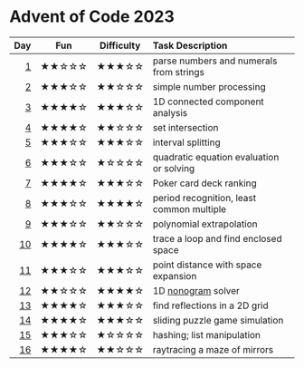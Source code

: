 # Advent of Code 2023

| Day      | Fun   | Difficulty | Task Description
| -------: | :---: | :--------: | :---------------
|  [1](01) | ★★☆☆☆ | ★★★☆☆      | parse numbers and numerals from strings
|  [2](02) | ★★★☆☆ | ★★☆☆☆      | simple number processing
|  [3](03) | ★★★★☆ | ★★★☆☆      | 1D connected component analysis
|  [4](04) | ★★★★☆ | ★★☆☆☆      | set intersection
|  [5](05) | ★★★☆☆ | ★★★☆☆      | interval splitting
|  [6](06) | ★★★☆☆ | ★☆☆☆☆      | quadratic equation evaluation or solving
|  [7](07) | ★★★★☆ | ★★★☆☆      | Poker card deck ranking
|  [8](08) | ★★★☆☆ | ★★★★☆      | period recognition, least common multiple
|  [9](09) | ★★★☆☆ | ★★☆☆☆      | polynomial extrapolation
| [10](10) | ★★★★☆ | ★★★☆☆      | trace a loop and find enclosed space
| [11](11) | ★★★☆☆ | ★★★☆☆      | point distance with space expansion
| [12](12) | ★★☆☆☆ | ★★★★☆      | 1D [nonogram](https://en.wikipedia.org/wiki/Nonogram) solver
| [13](13) | ★★★★☆ | ★★★☆☆      | find reflections in a 2D grid
| [14](14) | ★★★★☆ | ★★★☆☆      | sliding puzzle game simulation
| [15](15) | ★★★☆☆ | ★☆☆☆☆      | hashing; list manipulation
| [16](16) | ★★★★☆ | ★★☆☆☆      | raytracing a maze of mirrors
